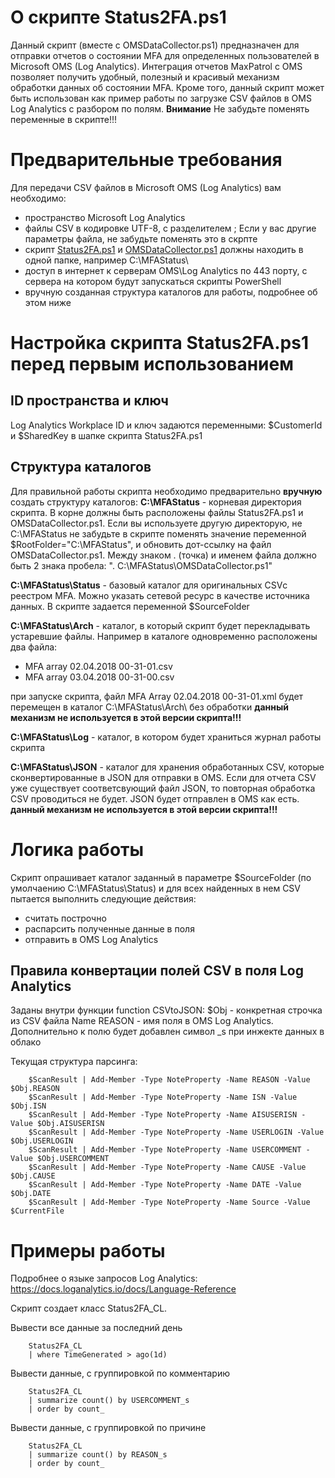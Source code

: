 # О скрипте Status2FA.ps1
Данный скрипт (вместе с OMSDataCollector.ps1) предназначен для отправки отчетов о состоянии MFA для определенных пользователей в Microsoft OMS (Log Analytics). Интеграция отчетов MaxPatrol с OMS позволяет получить удобный, полезный и красивый механизм обработки данных об состоянии MFA. 
Кроме того, данный скрипт может быть использован как пример работы по загрузке CSV файлов в OMS Log Analytics с разбором по полям. 
**Внимание**
Не забудьте поменять переменные в скрипте!!!

# Предварительные требования
Для передачи CSV файлов в Microsoft OMS (Log Analytics) вам необходимо:
- пространство Microsoft Log Analytics
- файлы CSV в кодировке UTF-8, с разделителем ; Если у вас другие параметры файла, не забудьте поменять это в скрпте
- скрипт [Status2FA.ps1](https://github.com/altaranenco/OMS/blob/master/CSV/Status2FA.ps1) и [OMSDataCollector.ps1](https://github.com/altaranenco/OMS/blob/master/OMSDataCollector.ps1) должны находить в одной папке, например C:\MFAStatus\
- доступ в интернет к серверам OMS\Log Analytics по 443 порту, с сервера на котором будут запускаться скрипты PowerShell
- вручную созданная структура каталогов для работы, подробнее об этом ниже

# Настройка скрипта Status2FA.ps1 перед первым использованием
## ID пространства и ключ
Log Analytics Workplace ID и ключ задаются переменными: $CustomerId и $SharedKey в шапке скрипта Status2FA.ps1

## Структура каталогов 
Для правильной работы скрипта необходимо предварительно **вручную** создать структуру каталогов:
**C:\MFAStatus** - корневая директория скрипта. В корне должны быть расположены файлы Status2FA.ps1 и OMSDataCollector.ps1. Если вы используете другую директорую, не C:\MFAStatus не забудьте в скрипте поменять значение переменной $RootFolder="C:\MFAStatus\", и обновить дот-ссылку на файл OMSDataCollector.ps1. Между знаком . (точка) и именем файла должно быть 2 знака пробела: ".  C:\MFAStatus\OMSDataCollector.ps1"

**C:\MFAStatus\Status** - базовый каталог для оригинальных CSVс реестром MFA. Можно указать сетевой ресурс в качестве источника данных. В скрипте задается переменной $SourceFolder

**C:\MFAStatus\Arch** - каталог, в который скрипт будет перекладывать устаревшие файлы. Например в каталоге одновременно расположены два файла: 
- MFA array 02.04.2018 00-31-01.csv
- MFA array 03.04.2018 00-31-00.csv

при запуске скрипта, файл MFA Array 02.04.2018 00-31-01.xml будет перемещен в каталог C:\MFAStatus\Arch\ без обработки
**данный механизм не используется в этой версии скрипта!!!**

**C:\MFAStatus\Log** - каталог, в котором будет храниться журнал работы скрипта

**C:\MFAStatus\JSON** - каталог для хранения обработанных CSV, которые сконвертированные в JSON для отправки в OMS. Если для отчета CSV уже существует соответсвующий файл JSON, то повторная обработка CSV проводиться не будет. JSON будет отправлен в OMS как есть. 
**данный механизм не используется в этой версии скрипта!!!**

# Логика работы
Скрипт опрашивает каталог заданный в параметре $SourceFolder (по умолчаению C:\MFAStatus\Status) и для всех найденных в нем CSV пытается выполнить следующие действия:
- считать построчно
- распарсить полученные данные в поля
- отправить в OMS Log Analytics

## Правила конвертации полей CSV в поля Log Analytics
Заданы внутри функции  function CSVtoJSON:
$Obj - конкретная строчка из CSV файла
Name REASON - имя поля в OMS Log Analytics. Дополнительно к полю будет добавлен символ _s при инжекте данных в облако

Текущая структура парсинга:
```
    $ScanResult | Add-Member -Type NoteProperty -Name REASON -Value $Obj.REASON 
    $ScanResult | Add-Member -Type NoteProperty -Name ISN -Value $Obj.ISN 
    $ScanResult | Add-Member -Type NoteProperty -Name AISUSERISN -Value $Obj.AISUSERISN 
    $ScanResult | Add-Member -Type NoteProperty -Name USERLOGIN -Value $Obj.USERLOGIN 
    $ScanResult | Add-Member -Type NoteProperty -Name USERCOMMENT -Value $Obj.USERCOMMENT
    $ScanResult | Add-Member -Type NoteProperty -Name CAUSE -Value $Obj.CAUSE 
    $ScanResult | Add-Member -Type NoteProperty -Name DATE -Value $Obj.DATE       
    $ScanResult | Add-Member -Type NoteProperty -Name Source -Value $CurrentFile     
```


# Примеры работы
Подробнее о языке запросов Log Analytics: https://docs.loganalytics.io/docs/Language-Reference

Скрипт создает класс Status2FA_CL. 

Вывести все данные за последний день
```
    Status2FA_CL
    | where TimeGenerated > ago(1d)
```
Вывести данные, с группировкой по комментарию
```
    Status2FA_CL
    | summarize count() by USERCOMMENT_s
    | order by count_ 
```

Вывести данные, с группировкой по причине
```
    Status2FA_CL
    | summarize count() by REASON_s
    | order by count_ 
```